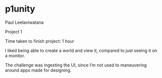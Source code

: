 # p1unity

Paul Leelaviwatana

Project 1

Time taken to finish project: 1 hour


I liked being able to create a world and view it, compared to just seeing it on a monitor.


The challenge was ingesting the UI, since I’m not used to maneuvering around apps made for designing.

